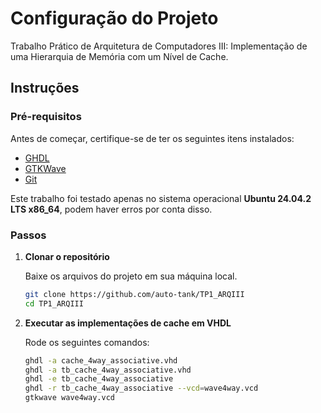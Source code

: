 # Configuração do Projeto

Trabalho Prático de Arquitetura de Computadores III:  Implementação de uma Hierarquia de Memória com um Nível de Cache.

## Instruções

### Pré-requisitos

Antes de começar, certifique-se de ter os seguintes itens instalados:

- [GHDL](https://github.com/ghdl/ghdl)
- [GTKWave](https://gtkwave.sourceforge.net/)
- [Git](https://git-scm.com/downloads)

Este trabalho foi testado apenas no sistema operacional **Ubuntu 24.04.2 LTS x86_64**, podem haver erros por conta disso.

### Passos

1. **Clonar o repositório**

    Baixe os arquivos do projeto em sua máquina local.

    ```bash
    git clone https://github.com/auto-tank/TP1_ARQIII
    cd TP1_ARQIII
    ```

2. **Executar as implementações de cache em VHDL**

    Rode os seguintes comandos:

    ```bash
    ghdl -a cache_4way_associative.vhd
    ghdl -a tb_cache_4way_associative.vhd
    ghdl -e tb_cache_4way_associative
    ghdl -r tb_cache_4way_associative --vcd=wave4way.vcd
    gtkwave wave4way.vcd
    ```
